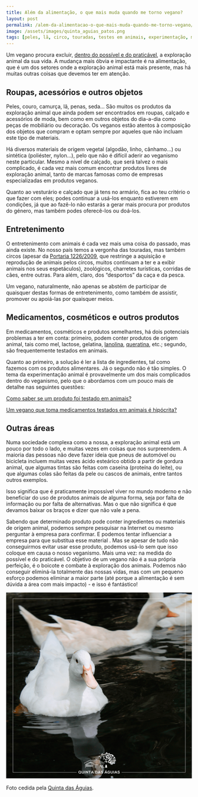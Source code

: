 ```yaml
---
title: Além da alimentação, o que mais muda quando me torno vegano?
layout: post
permalink: /alem-da-alimentacao-o-que-mais-muda-quando-me-torno-vegano/
image: /assets/images/quinta_aguias_patos.png
tags: [peles, lã, circo, touradas, testes em animais, experimentação, medicamentos]
---
```

Um vegano procura excluir, [dentro do possível e do praticável](/o-que-e-o-veganismo/), a exploração animal da sua vida. A mudança mais óbvia e impactante é na alimentação, que é um dos setores onde a exploração animal está mais presente, mas há muitas outras coisas que devemos ter em atenção.

## Roupas, acessórios e outros objetos

Peles, couro, camurça, lã, penas, seda&#8230; São muitos os produtos da exploração animal que ainda podem ser encontrados em roupas, calçado e acessórios de moda, bem como em outros objetos do dia-a-dia como peças de mobiliário ou decoração. Os veganos estão atentos à composição dos objetos que compram e optam sempre por aqueles que não incluam este tipo de materiais.

Há diversos materiais de origem vegetal (algodão, linho, cânhamo&#8230;) ou sintética (poliéster, nylon&#8230;), pelo que não é difícil aderir ao veganismo neste particular. Mesmo a nível de calçado, que será talvez o mais complicado, é cada vez mais comum encontrar produtos livres de exploração animal, tanto de marcas famosas como de empresas especializadas em produtos veganos.

Quanto ao vesturário e calçado que já tens no armário, fica ao teu critério o que fazer com eles; podes continuar a usá-los enquanto estiverem em condições, já que ao fazê-lo não estarás a gerar mais procura por produtos do género, mas também podes oferecê-los ou doá-los.

## Entretenimento

O entretenimento com animais é cada vez mais uma coisa do passado, mas ainda existe. No nosso país temos a vergonha das touradas, mas também circos (apesar da [Portaria 1226/2009](https://dre.pt/pesquisa/-/search/491691/details/maximized), que restringe a aquisição e reprodução de animais pelos circos, muitos continuam a ter e a exibir animais nos seus espetáculos), zoológicos, charretes turísticas, corridas de cães, entre outras. Para além, claro, dos &#8220;desportos&#8221; da caça e da pesca.

Um vegano, naturalmente, não apenas se abstém de participar de quaisquer destas formas de entretenimento, como também de assistir, promover ou apoiá-las por quaisquer meios.

## Medicamentos, cosméticos e outros produtos

Em medicamentos, cosméticos e produtos semelhantes, há dois potenciais problemas a ter em conta: primeiro, podem conter produtos de origem animal, tais como mel, lactose, gelatina, [lanolina](https://pt.wikipedia.org/wiki/Lanolina), [queratina](https://pt.wikipedia.org/wiki/Queratina), etc.; segundo, são frequentemente testados em animais.

Quanto ao primeiro, a solução é ler a lista de ingredientes, tal como fazemos com os produtos alimentares. Já o segundo não é tão simples. O tema da experimentação animal é provavelmente um dos mais complicados dentro do veganismo, pelo que o abordamos com um pouco mais de detalhe nas seguintes questões:


<p class="question-list">
  <a href="/como-saber-se-um-produto-foi-testado-em-animais/">Como saber se um produto foi testado em animais?</a>
</p>
<p class="question-list">
  <a href="/um-vegano-que-toma-medicamentos-testados-em-animais-e-hipocrita/">Um vegano que toma medicamentos testados em animais é hipócrita?</a>
</p>

## Outras áreas

Numa sociedade complexa como a nossa, a exploração animal está um pouco por todo o lado, e muitas vezes em coisas que nos surpreendem. A maioria das pessoas não deve fazer ideia que pneus de automóvel ou bicicleta incluem muitas vezes ácido esteárico obtido a partir de gordura animal, que algumas tintas são feitas com caseína (proteína do leite), ou que algumas colas são feitas da pele ou cascos de animais, entre tantos outros exemplos.

Isso significa que é praticamente impossível viver no mundo moderno e não beneficiar do uso de produtos animais de alguma forma, seja por falta de informação ou por falta de alternativas. Mas o que não significa é que devamos baixar os braços e dizer que não vale a pena.

Sabendo que determinado produto pode conter ingredientes ou materiais de origem animal, podemos sempre pesquisar na Internet ou mesmo perguntar à empresa para confirmar. E podemos tentar influenciar a empresa para que substitua esse material . Mas se apesar de tudo não conseguirmos evitar usar esse produto, podemos usá-lo sem que isso coloque em causa o nosso veganismo. Mais uma vez: na medida do possível e do praticável. O objetivo de um vegano não é a sua própria perfeição, é o boicote e combate à exploração dos animais. Podemos não conseguir eliminá-la totalmente das nossas vidas, mas com um pequeno esforço podemos eliminar a maior parte (até porque a alimentação é sem dúvida a área com mais impacto) - e isso é fantástico!

![[Foto de patos na Quinta das Águias]](/assets/images/quinta_aguias_patos.png "Patos na Quinta das Águias")

<div class="img-caption">Foto cedida pela <a href="https://www.facebook.com/associacaoquintadasaguias/photos/2501929696566120">Quinta das Águias</a>.</div>
